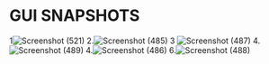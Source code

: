 # GUI SNAPSHOTS #
1![Screenshot (521)](https://github.com/user-attachments/assets/11c190cb-610b-4f25-a739-a95b86473c3d)
2.![Screenshot (485)](https://github.com/user-attachments/assets/a9809c3a-980b-477a-b737-4a3788360f0c)
3 ![Screenshot (487)](https://github.com/user-attachments/assets/7c43b6c6-7888-450a-8b7e-146a46da1daa)
4.![Screenshot (489)](https://github.com/user-attachments/assets/b68ff196-3848-49a9-97ce-a495a75d3546)
4.![Screenshot (486)](https://github.com/user-attachments/assets/cf4f2a89-341b-40dd-9106-cafa2f0e3009)
6.![Screenshot (488)](https://github.com/user-attachments/assets/2ac5d621-720f-4add-a42f-a4651a3a1d98)




